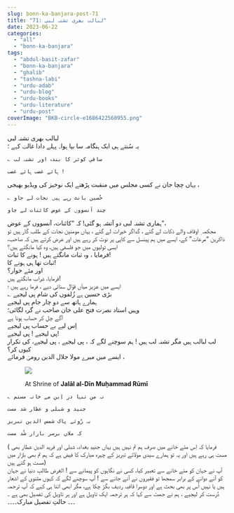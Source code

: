 ```yaml
---
slug: bonn-ka-banjara-post-71
title: "71: لبالب بھری تشنہ لبی"
date: 2023-06-22
categories: 
  - "all"
  - "bonn-ka-banjara"
tags: 
  - "abdul-basit-zafar"
  - "bonn-ka-banjara"
  - "ghalib"
  - "tashna-labi"
  - "urdu-adab"
  - "urdu-blog"
  - "urdu-books"
  - "urdu-literature"
  - "urdu-post"
coverImage: "BKB-circle-e1686422560955.png"
---
```


لبالب بھری تشنہ لبی  
یہ سُنتے ہی ایک ہنگامہ سا بپا ہوا۔ پہلے دادا غالبؔ کہے ؛

```
؎ ساقیِ کوثر کا بندہ اور تشنہ لب

ہائے غضب ہائے غضب !
```

  
یہاں چچا جان نے کسی مجلس میں منقبت پڑھتے ایک نوخیز کی ویڈیو بھیجی ،  

```
؎ حُسین بانٹ رہے ہیں نجات لے جاو

چند آنسووں کے عوض کائنات لے جاو
```

ہماری تشنہ لبی دو آتشہ ہو گئی! کہ “کائنات، آنسووں کے عوض”،  
محکمہ ِ اوقاف والے ذکات لے گئے ، گداگر خیرات لے گئے ، یہاں مومنین نجات کے طلب گار ہیں تو ذاکرین “مرعات” کے، ایسے میں ہم پینسل سے کاپی پر نوٹ کر رہے ہیں اور عرض کرتے ہیں کہ صاحب، ایسی ٹولیوں میں جو فلسفی ہیں، وہ کیا مانگتے ہیں؟  
فرمایا ، وہ ثبات مانگتے ہیں ! ہونے کا ثبات!  
ثبات تھا ہی ہونے کا!  
اور مئے خوار؟  
فرمایا، شراب مانگتے ہیں!  
ایسے میں عزیز میاؔں قوّال سنائی دیے ، فرما رہے ہیں ؛  
؎ بڑی حسین ہے زُلفوں کی شام پی لیجیے  
ہمارے ہاتھ سے دو چار جام پی لیجیے  
وہیں استاد نصرؔت فتح علی خان صاحب نے گرہ لگائی؛  
آگے چل کر حساب ہونا ہے  
اِس لیے بے حساب پی لیجیے  
پی لیجیے ! پی لیجیے!  
لب لبالب ہیں مگر تشنہ لب ہیں ! ہم سوچنے لگے کہ ، پی لیجیے ، پی لیجیے، کی تکرار کیوں کر؟  
ایسے میں میرے مولا جلال الدین رومیؔ فرمائے ،

<figure>

![](images/DSC01620x-1024x808.jpeg)

<figcaption>

At Shrine of **Jalāl al-Dīn Muḥammad Rūmī** 

</figcaption>

</figure>

```
؎ نہ من تنہا در اِین مے خانہ مستم

جنید و شبلی و عطار شد مست

بہ رُوئے پاک شمس الدین تبریز

کہ ملاں برسرِ بازار شُد مست
```

  
( فرمایا کہ اِس مئے خانے میں صرف ہم تم نہیں ہیں یہاں جنیدِ بغداد، شبلی اور فرید الدین عطار بھی مست ہی رہے ہیں اور یہ تو ہمارے سیدی مولائے تبریز کے چہرہ مبارک کا فیض ہے کہ ہم تم بھی بازار میں مست ہو گئے ہیں)  
آپ نے جہان کو مئے خانے سے تعبیر کیا، کسی نے نگاہوں کو پیمانے سے ! الغرض طالبِ دنیا نے جہان کو آنے دوانے کے برابر سمجھا تو فقیروں نے آنے جانے سے ! آپ سوچنے لگے کہ کہوں مثنوی کے اشعار ہیں یا نہیں اُس پر بھی بحث ہے اور دوسرا قافیہ ردیف بگڑ چکا ہے، مگر ابھی اتنا ہی کہے کہ آپ ترجمہ دُرست کر لیجیے ، ہم نے جھٹ سے کہا کہ ہر ترجمہ ایک تاویل ہے اور ہر تاویل کی تفصیل بھی ہے ۔  
۔۔۔ حالتِ تفصیل مبارک۔۔۔۔
